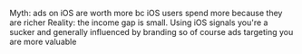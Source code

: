 Myth: ads on iOS are worth more bc iOS users spend more because they are richer Reality: the income gap is small. Using iOS signals you're a sucker and generally influenced by branding so of course ads targeting you are more valuable

